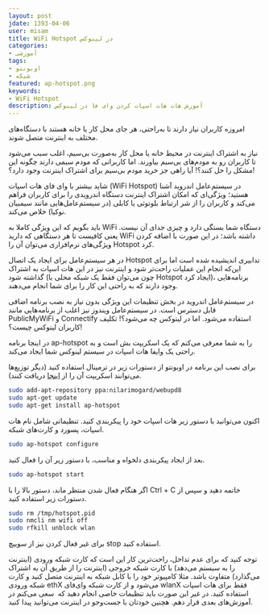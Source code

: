 ```yaml
---
layout: post
jdate: 1393-04-06
user: misam
title: WiFi Hotspot در لینوکس
categories:
- آموزشی
tags:
- اوبونتو
- شبکه
featured: ap-hotspot.png
keywords:
- WiFi Hotspot
description: آموزش هات هات اسپات کردن وای فا در لینوکس
---
```


امروزه کاربران نیاز دارند تا به‌راحتی، هر جای محل کار یا خانه هستند با دستگاه‌های مختلف به اینترنت متصل شوند.

نیاز به اشتراک اینترنت در محیط خانه یا محل کار به‌صورت بی‌سیم، اغلب سبب می‌شود تا کاربران رو به مودم‌های بی‌سیم بیاورند. اما کاربرانی که مودم سیمی دارند چگونه این مشکل را حل کنند؟! آیا راهی جز خرید مودم بی‌سیم برای اشتراک اینترنت وجود دارد؟!

شاید بیشتر با وای فای هات اسپات (WiFi Hotspot) در سیستم‌عامل اندروید آشنا هستید؛ ویژگی‌ای که امکان اشتراک اینترنت دستگاه اندرویدی را برای کاربران فراهم می‌کند و کاربران را از شر ارتباط بلوتوثی یا کابلی (در سیستم‌عامل‌هایی مانند سیمبیان نوکیا) خلاص می‌کند.

باید بگویم که این ویژگی کاملا به WiFi دستگاه شما بستگی دارد و چیزی جدای آن نیست. یعنی کافیست تا هر دستگاهی که دارید WiFi داشته باشد؛ در این صورت با اضافه کردن ویژگی‌های نرم‌افزاری می‌توان آن را Hotspot کرد.

در هر سیستم‌عامل برای ایجاد یک اتصال Hotspot تدابیری اندیشیده شده است اما برای این‌که انجام این عملیات راحت‌تر شود و اینترنت نیز در این هات اسپات به اشتراک گذاشته شود (چون می‌توان فقط یک شبکه محلی با Hotspot ایجاد کرد)، برنامه‌هایی وجود دارند که به راحتی این کار را برای شما انجام می‌دهند.

در سیستم‌عامل اندروید در بخش تنظیمات این ویژگی بدون نیاز به نصب برنامه اضافی قابل دسترس است. در سیستم‌عامل ویندوز نیز اغلب از برنامه‌هایی مانند PublicMyWiFi و Connectify استفاده می‌شود. اما در لینوکس چه می‌شود؟! تکلیف کاربران لینوکس چیست؟!

در اینجا برنامه ap-hotspot را به شما معرفی می‌کنم که یک اسکریپت بش است و به راحتی یک وایفا هات اسپات در سیستم لینوکس شما ایجاد می‌کند.

برای نصب این برنامه در اوبونتو از دستورات زیر در ترمینال استفاده کنید (دیگر توزیع‌ها می‌توانند اسکریپت آن را از [اینجا](https://github.com/hotice/AP-Hotspot) دریافت کنند).

```sh
sudo add-apt-repository ppa:nilarimogard/webupd8
sudo apt-get update
sudo apt-get install ap-hotspot
```

اکنون می‌توانید با دستور زیر هات اسپات خود را پیکربندی کنید. تنظیماتی شامل نام هات اسپات، پسورد و کارت‌های شبکه.

```sh
sudo ap-hotspot configure
```

بعد از ایجاد پیکربندی دلخواه و مناسب، با دستور زیر آن را فعال کنید.

```sh
sudo ap-hotspot start
```

اگر هنگام فعال شدن منتظر ماند، دستور بالا را با Ctrl + C خاتمه دهید و سپس از دستورات زیر استفاده کنید.

```sh
sudo rm /tmp/hotspot.pid
sudo nmcli nm wifi off
sudo rfkill unblock wlan
```

برای غیر فعال کردن نیز از سوییچ stop استفاده کنید.

توجه کنید که برای عدم تداخل، راحت‌ترین کار این است که کارت شبکه ورودی (اینترنت را به سیستم می‌دهد) با کارت شبکه خروجی (اینترنت را از طریق آن به اشتراک می‌گذارد) متفاوت باشد. مثلا کامپیوتر خود را با کابل شبکه به اینترنت متصل کنید و کارت شبکه ورودی ethX می‌شود و از کارت شبکه وای‌فای wlanX فقط برای هات اسپات استفاده کنید. در غیر این صورت باید تنظیمات خاصی انجام دهید که  سعی می‌کنم در آموزش‌های بعدی قرار دهم. هچنین خودتان با جست‌وجو در اینترنت می‌توانید پیدا کنید.